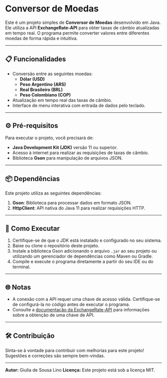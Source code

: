 # Conversor de Moedas

Este é um projeto simples de **Conversor de Moedas** desenvolvido em Java. Ele utiliza a API **ExchangeRate-API** para obter taxas de câmbio atualizadas em tempo real. O programa permite converter valores entre diferentes moedas de forma rápida e intuitiva.

---

## 📋 Funcionalidades

- Conversão entre as seguintes moedas:
  - **Dólar (USD)**
  - **Peso Argentino (ARS)**
  - **Real Brasileiro (BRL)**
  - **Peso Colombiano (COP)**
- Atualização em tempo real das taxas de câmbio.
- Interface de menu interativa com entrada de dados pelo teclado.

---

## ⚙️ Pré-requisitos

Para executar o projeto, você precisará de:

- **Java Development Kit (JDK)** versão 11 ou superior.
- Acesso à internet para realizar as requisições de taxas de câmbio.
- Biblioteca **Gson** para manipulação de arquivos JSON.

---

## 📦 Dependências

Este projeto utiliza as seguintes dependências:

1. **Gson**: Biblioteca para processar dados em formato JSON.
2. **HttpClient**: API nativa do Java 11 para realizar requisições HTTP.

---

## 🚀 Como Executar

1. Certifique-se de que o JDK está instalado e configurado no seu sistema.
2. Baixe ou clone o repositório deste projeto.
3. Instale a biblioteca Gson adicionando o arquivo `.jar` ao seu projeto ou utilizando um gerenciador de dependências como Maven ou Gradle.
4. Compile e execute o programa diretamente a partir do seu IDE ou do terminal.

---

## 🌐 Notas

- A conexão com a API requer uma chave de acesso válida. Certifique-se de configurá-la no código antes de executar o programa.
- Consulte a [documentação da ExchangeRate-API](https://www.exchangerate-api.com/) para informações sobre a obtenção de uma chave de API.

---

## 🛠️ Contribuição

Sinta-se à vontade para contribuir com melhorias para este projeto! Sugestões e correções são sempre bem-vindas.

--- 

**Autor:** Giulia de Sousa Lino 
**Licença:** Este projeto está sob a licença MIT.
